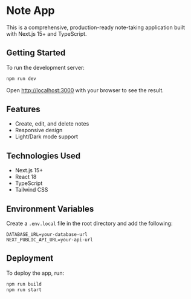 # Note App

This is a comprehensive, production-ready note-taking application built with Next.js 15+ and TypeScript.

## Getting Started

To run the development server:

```bash
npm run dev
```

Open [http://localhost:3000](http://localhost:3000) with your browser to see the result.

## Features

- Create, edit, and delete notes
- Responsive design
- Light/Dark mode support

## Technologies Used

- Next.js 15+
- React 18
- TypeScript
- Tailwind CSS

## Environment Variables

Create a `.env.local` file in the root directory and add the following:

```
DATABASE_URL=your-database-url
NEXT_PUBLIC_API_URL=your-api-url
```

## Deployment

To deploy the app, run:

```bash
npm run build
npm run start
```
